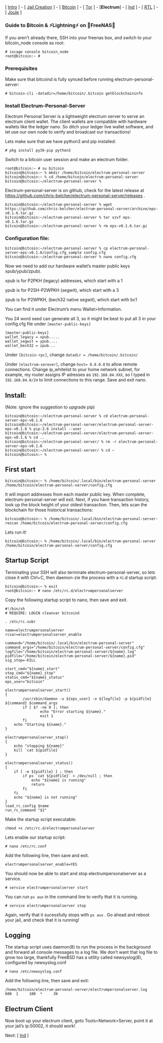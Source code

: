 [ [Intro](README.md) ] - [ [Jail Creation](freenas_1_jail_creation.md) ] - [ [Bitcoin](freenas_2_bitcoin.md) ] - [ [Tor](freenas_3_tor.md) ] - [**Electrum**] - [ [lnd](freenas_5_lnd.md) ] - [ [RTL](freenas_6_rtl.md) ] - [ [Joule](freenas_7_joule.md) ]

### Guide to ₿itcoin & ⚡Lightning️⚡ on 🦈FreeNAS🦈

If you aren't already there, SSH into your freenas box, and switch to your bitcoin_node console as root:
```
# iocage console bitcoin_node
root@bitcoin:~ #
```

### Prerequisites
Make sure that bitcoind is fully synced before running electrum-personal-server:
```
# bitcoin-cli -datadir=/home/bitcoin/.bitcoin getblockchaininfo
```

### Install Electrum-Personal-Server
Electrum Personal Server is a lightweight electrum server to serve an electrum client wallet. The client wallets are compatible with hardware wallets like the ledger nano. So ditch your ledger live wallet software, and let use our own node to verify and broadcast our transactions!

Lets make sure that we have python3 and pip installed:
```
# pkg install py36-pip python3
```
Switch to a bitcoin user session and make an electrum folder.
```
root@bitcoin:~ # su bitcoin
bitcoin@bitcoin:~ % mkdir /home/bitcoin/electrum-personal-server
bitcoin@bitcoin:~ % cd /home/bitcoin/electrum-personal-server
bitcoin@bitcoin:~/electrum-personal-server %
```

Electrum-personal-server is on github, check for the latest release at https://github.com/chris-belcher/electrum-personal-server/releases .
```
bitcoin@bitcoin:~/electrum-personal-server % wget https://github.com/chris-belcher/electrum-personal-server/archive/eps-v0.1.6.tar.gz
bitcoin@bitcoin:~/electrum-personal-server % tar xzvf eps-v0.1.6.tar.gz
bitcoin@bitcoin:~/electrum-personal-server % rm eps-v0.1.6.tar.gz
```
### Configuration file:
```
bitcoin@bitcoin:~/electrum-personal-server % cp electrum-personal-server-eps-v0.1.6/config.cfg_sample config.cfg
bitcoin@bitcoin:~/electrum-personal-server % nano config.cfg
```
Now we need to add our hardware wallet’s master public keys xpub/ypub/zpub).

xpub is for P2PKH (legacy) addresses, which start with a 1

ypub is for P2SH-P2WPKH (segwit), which start with a 3

zpub is for P2WPKH, (bech32 native segwit), which start with bc1

You can find it under Electrum’s menu Wallet>Information.

You 24 word seed can generate all 3, so it might be best to put all 3 in your config.cfg file under `[master-public-keys]`
```
[master-public-keys]
wallet_legacy = xpub.....
wallet_segwit = ypub....
wallet_bech32 = zpub...
```
Under `[bitcoin-rpc]`, change `datadir = /home/bitcoin/.bitcoin/`

Under `[electrum-serever]`, change `host= 0.0.0.0` to allow remote connections. Change ip_whitelist to your home network subnet, for example, my router assigns IP adresses as `192.168.84.XXX`, so I typed in `192.168.84.0/24` to limit connections to this range. Save and exit nano.

## Install: 
(Note: ignore the suggestion to upgrade pip)
```
bitcoin@bitcoin:~/electrum-personal-server % cd electrum-personal-server-eps-v0.1.6
bitcoin@bitcoin:~/electrum-personal-server/electrum-personal-server-eps-v0.1.6 % pip-3.6 install --user .
bitcoin@bitcoin:~/electrum-personal-server/electrum-personal-server-eps-v0.1.6 % cd ..
bitcoin@bitcoin:~/electrum-personal-server/ % rm -r electrum-personal-server-eps-v0.1.6
bitcoin@bitcoin:~/electrum-personal-server/ % cd ~
bitcoin@bitcoin:~ %
```
## First start
```
bitcoin@bitcoin:~ % /home/bitcoin/.local/bin/electrum-personal-server /home/bitcoin/electrum-personal-server/config.cfg
```
It will import addresses from each master public key. When complete, electrum-personal-server will exit. Next, if you have transaction history, look up the block height of your oldest transaction. Then, lets scan the blockchain for those historical transactions:
```
bitcoin@bitcoin:~ % /home/bitcoin/.local/bin/electrum-personal-server-rescan /home/bitcoin/electrum-personal-server/config.cfg
```
Lets run it!
```
bitcoin@bitcoin:~ % /home/bitcoin/.local/bin/electrum-personal-server /home/bitcoin/electrum-personal-server/config.cfg
```
## Startup Script
Terminating your SSH will also terminate electrum-personal-server, so lets close it with Ctrl+C, then daemon-zie the process with a rc.d startup script:
```
bitcoin@bitcoin:~ % exit
root@bitcoin:~ # nano /etc/rc.d/electrumpersonalserver
```
Copy the following startup script to nano, then save and exit.
```
#!/bin/sh
# REQUIRE: LOGIN cleanvar bitcoind
 
. /etc/rc.subr
 
name=electrumpersonalserver
rcvar=electrumpersonalserver_enable
 
command="/home/bitcoin/.local/bin/electrum-personal-server"
command_args="/home/bitcoin/electrum-personal-server/config.cfg"
logfile="/home/bitcoin/electrum-personal-server/${name}.log"
pidfile="/home/bitcoin/electrum-personal-server/${name}.pid"
sig_stop=-KILL
 
start_cmd="${name}_start"
stop_cmd="${name}_stop"
status_cmd="${name}_status"
eps_user="bitcoin" 
 
electrumpersonalserver_start()
{
        /usr/sbin/daemon -u ${eps_user} -o ${logfile} -p ${pidfile} ${command} $command_args
        if [ $? -ne 0 ]; then
                echo "Error starting ${name}."
                exit 1
        fi
    echo "Starting ${name}."
}
 
electrumpersonalserver_stop()
{
    echo "stopping ${name}"
    kill `cat ${pidfile}`
}
 
electrumpersonalserver_status()
{
    if [ -e ${pidfile} ] ; then
        if ps `cat ${pidfile}` > /dev/null ; then
            echo "${name} is running"
            return
        fi
    fi
    echo "${name} is not running"
}
load_rc_config $name
run_rc_command "$1"
```
Make the startup script executable:
```
chmod +x /etc/rc.d/electrumpersonalserver
```
Lets enable our startup script:
```
# nano /etc/rc.conf
```
Add the following line, then save and exit.
```
electrumpersonalserver_enable=YES
```
You should now be able to start and stop electrumpersonalserver as a service.
```
# service electrumpersonalserver start
```
You can run `ps aux` in the command line to verify that it is running.
```
# service electrumpersonalserver stop
```
Again, verify that it sucessfully stops with `ps aux` . Go ahead and reboot your jail, and check that it is running!

## Logging
The startup script uses daemon(8) to run the process in the background and forward all console messages to a log file. We don’t want that log file to grow too large, thankfully FreeBSD has a utility called newsyslog(8), configured by newsyslog.conf
```
# nano /etc/newsyslog.conf
```
Add the following line, then save and exit:
```
/home/bitcoin/electrum-personal-server/electrumpersonalserver.log     600  1     100  *     JN
```
## Electrum Client
Now boot up your electrum client, goto Tools>Network>Server, point it at your jail’s ip:50002, it should work!

Next: [ [lnd](freenas_5_lnd.md) ]
